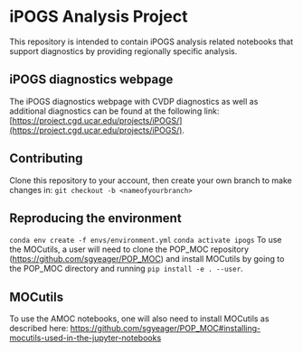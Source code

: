 # iPOGS Analysis Project
This repository is intended to contain iPOGS analysis related notebooks that support diagnostics by providing regionally specific analysis.

## iPOGS diagnostics webpage
The iPOGS diagnostics webpage with CVDP diagnostics as well as additional diagnostics can be found at the following link: [https://project.cgd.ucar.edu/projects/iPOGS/](https://project.cgd.ucar.edu/projects/iPOGS/).

## Contributing
Clone this repository to your account, then create your own branch to make changes in:
`git checkout -b <nameofyourbranch>`

## Reproducing the environment
`conda env create -f envs/environment.yml`
`conda activate ipogs`
To use the MOCutils, a user will need to clone the POP_MOC repository (https://github.com/sgyeager/POP_MOC) and install MOCutils by going to the POP_MOC directory and running `pip install -e . --user`.  

## MOCutils
To use the AMOC notebooks, one will also need to install MOCutils as described here: https://github.com/sgyeager/POP_MOC#installing-mocutils-used-in-the-jupyter-notebooks
